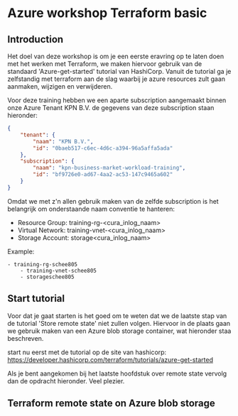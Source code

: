 # Azure workshop Terraform basic

## Introduction
Het doel van deze workshop is om je een eerste eravring op te laten doen met het werken met Terraform, we maken hiervoor gebruik van de standaard 'Azure-get-started' tutorial van HashiCorp. Vanuit de tutorial ga je zelfstandig met terraform aan de slag waarbij je azure resources zult gaan aanmaken, wijzigen en verwijderen. 

Voor deze training hebben we een aparte subscription aangemaakt binnen onze Azure Tenant KPN B.V. de gegevens van deze subscription staan hieronder:

```json
{
	"tenant": {
		"naam": "KPN B.V.",
		"id": "0baeb517-c6ec-4d6c-a394-96a5affa5ada"
	},
	"subscription": {
		"naam": "kpn-business-market-workload-training",
		"id": "bf9726e0-ad67-4aa2-ac53-147c9465a602"
	}
}
```

Omdat we met z'n allen gebruik maken van de zelfde subscription is het belangrijk om onderstaande naam conventie te hanteren:

- Resource Group: training-rg-<cura_inlog_naam>
- Virtual Network: training-vnet-<cura_inlog_naam>
- Storage Account: storage<cura_inlog_naam>

Example:
```
- training-rg-schee805
    - training-vnet-schee805
    - storageschee805
```

## Start tutorial
Voor dat je gaat starten is het goed om te weten dat we de laatste stap van de tutorial 'Store remote state' niet zullen volgen. Hiervoor in de plaats gaan we gebruik maken van een Azure blob storage container, wat hieronder staa beschreven.

start nu eerst met de tutorial op de site van hashicorp: https://developer.hashicorp.com/terraform/tutorials/azure-get-started

Als je bent aangekomen bij het laatste hoofdstuk over remote state vervolg dan de opdracht hieronder. Veel plezier.


## Terraform remote state on Azure blob storage
